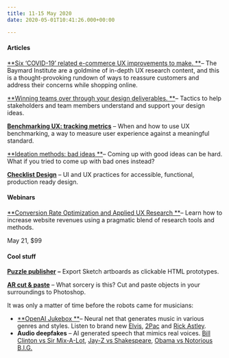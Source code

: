 ```yaml
---
title: 11-15 May 2020
date: 2020-05-01T10:41:26.000+00:00

---
```

#### Articles

[**Six ‘COVID-19’ related e-commerce UX improvements to make. **](https://baymard.com/blog/covid-19-ux-improvements)– The Baymard Institute are a goldmine of in-depth UX research content, and this is a thought-provoking rundown of ways to reassure customers and address their concerns while shopping online.

[**Winning teams over through your design deliverables. **](https://www.uxmatters.com/mt/archives/2020/05/winning-teams-over-through-your-design-deliverables.php)– Tactics to help stakeholders and team members understand and support your design ideas.

[**Benchmarking UX: tracking metrics**](https://www.nngroup.com/articles/benchmarking-ux/) – When and how to use UX benchmarking, a way to measure user experience against a meaningful standard.

[**Ideation methods: bad ideas **](https://www.interaction-design.org/literature/article/ideation-methods-bad-ideas)– Coming up with good ideas can be hard. What if you tried to come up with bad ones instead?

[**Checklist Design**](https://www.checklist.design/) – UI and UX practices for accessible, functional, production ready design.

#### **Webinars**

[**Conversion Rate Optimization and Applied UX Research **](https://www.nngroup.com/online-seminars/cro-ux-research/)– Learn how to increase website revenues using a pragmatic blend of research tools and methods.

May 21, $99

#### **Cool stuff**

[**Puzzle publisher**](https://github.com/ingrammicro/puzzle-publisher) **–** Export Sketch artboards as clickable HTML prototypes.

[**AR cut & paste**](https://twitter.com/cyrildiagne/status/1256916982764646402) – What sorcery is this? Cut and paste objects in your surroundings to Photoshop.

It was only a matter of time before the robots came for musicians:

* [**OpenAI Jukebox **](https://openai.com/blog/jukebox/)– Neural net that generates music in various genres and styles. Listen to brand new [Elvis](https://soundcloud.com/openai_audio/rock-in-the-style-of-elvis-4), [2Pac](https://soundcloud.com/openai_audio/jukebox-novel_riffs-4) and [Rick Astley](https://soundcloud.com/openai_audio/jukebox-914891098).
* **Audio deepfakes** – AI generated speech that mimics real voices. [Bill Clinton vs Sir Mix-A-Lot](https://www.youtube.com/watch?v=Jt7iFD_USwc), [Jay-Z vs Shakespeare](https://lbry.tv/@VocalSynthesis:2/jay-z-raps-the-to-be-or-not-to-be:8), [Obama vs Notorious B.I.G.](https://www.youtube.com/watch?v=AXUGCAlLGQY)